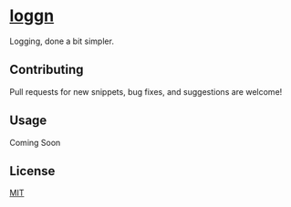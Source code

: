 # [loggn](https://github.com/jxshco/loggn)

Logging, done a bit simpler.

## Contributing

Pull requests for new snippets, bug fixes, and suggestions are welcome!

## Usage

Coming Soon

## License

[MIT](https://github.com/jxshco/loggn/blob/master/LICENSE)
